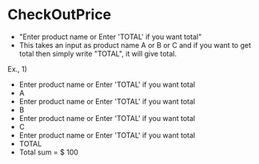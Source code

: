 # CheckOutPrice

* "Enter product name or Enter 'TOTAL' if you want total"
* This takes an input as product name A or B or C and if you want to get total then simply write "TOTAL", it will give total.

Ex., 1)
* Enter product name or Enter 'TOTAL' if you want total
* A
* Enter product name or Enter 'TOTAL' if you want total
* B
* Enter product name or Enter 'TOTAL' if you want total
* C
* Enter product name or Enter 'TOTAL' if you want total
* TOTAL
* Total sum = $ 100

